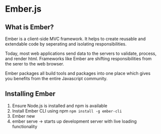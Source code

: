 # Ember.js

## What is Ember?

Ember is a client-side MVC framework. It helps to create reusable and extendable code by seperating and isolating
responsibilities.

Today, most web applications send data to the servers to validate, process, and render html. Frameworks like Ember
are shifting responsibilities from the serer to the web browser.

Ember packages all build tools and packages into one place which gives you benefits from the entire Javascript community.

## Installing Ember

1. Ensure Node.js is installed and npm is available
2. Install Ember CLI using npm ```npm install -g ember-cli```
3. Ember new <project-name>
4. ember serve -> starts up development server with live loading functionality


